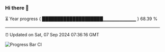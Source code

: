 ### Hi there 👋

⏳ Year progress { ████████████████████▁▁▁▁▁▁▁▁▁▁ } 68.39 %

---

⏰ Updated on Sat, 07 Sep 2024 07:36:16 GMT

![Progress Bar CI](https://github.com/IshwaranRudhara/GIT-ACTION/workflows/Progress%20Bar%20CI/badge.svg)
